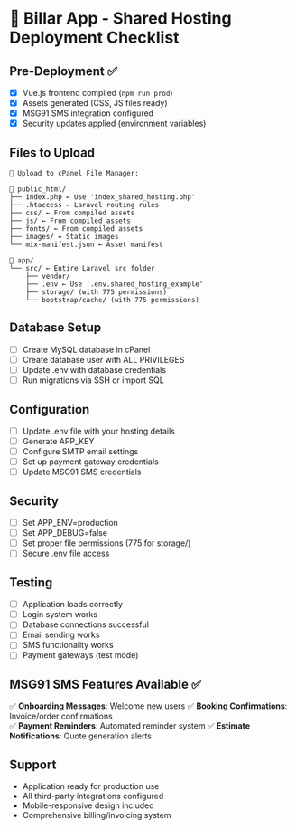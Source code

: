 # 🚀 Billar App - Shared Hosting Deployment Checklist

## Pre-Deployment ✅
- [x] Vue.js frontend compiled (`npm run prod`)
- [x] Assets generated (CSS, JS files ready)
- [x] MSG91 SMS integration configured
- [x] Security updates applied (environment variables)

## Files to Upload
```
📁 Upload to cPanel File Manager:

📂 public_html/
├── index.php ← Use 'index_shared_hosting.php'
├── .htaccess ← Laravel routing rules
├── css/ ← From compiled assets
├── js/ ← From compiled assets  
├── fonts/ ← From compiled assets
├── images/ ← Static images
└── mix-manifest.json ← Asset manifest

📂 app/
└── src/ ← Entire Laravel src folder
    ├── vendor/
    ├── .env ← Use '.env.shared_hosting_example'
    ├── storage/ (with 775 permissions)
    └── bootstrap/cache/ (with 775 permissions)
```

## Database Setup
- [ ] Create MySQL database in cPanel
- [ ] Create database user with ALL PRIVILEGES  
- [ ] Update .env with database credentials
- [ ] Run migrations via SSH or import SQL

## Configuration
- [ ] Update .env file with your hosting details
- [ ] Generate APP_KEY
- [ ] Configure SMTP email settings
- [ ] Set up payment gateway credentials
- [ ] Update MSG91 SMS credentials

## Security
- [ ] Set APP_ENV=production
- [ ] Set APP_DEBUG=false
- [ ] Set proper file permissions (775 for storage/)
- [ ] Secure .env file access

## Testing
- [ ] Application loads correctly
- [ ] Login system works
- [ ] Database connections successful
- [ ] Email sending works
- [ ] SMS functionality works
- [ ] Payment gateways (test mode)

## MSG91 SMS Features Available ✅
✅ **Onboarding Messages**: Welcome new users
✅ **Booking Confirmations**: Invoice/order confirmations  
✅ **Payment Reminders**: Automated reminder system
✅ **Estimate Notifications**: Quote generation alerts

## Support
- Application ready for production use
- All third-party integrations configured
- Mobile-responsive design included
- Comprehensive billing/invoicing system